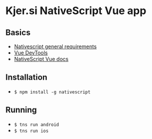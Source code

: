 # Kjer.si NativeScript Vue app

## Basics

* [Nativescript general requirements](https://docs.nativescript.org/start/general-requirements)
* [Vue DevTools](https://nativescript-vue.org/en/docs/getting-started/vue-devtools/)
* [NativeScript Vue docs](https://nativescript-vue.org/en/docs/introduction/)

## Installation
* `$ npm install -g nativescript`

## Running
* `$ tns run android`
* `$ tns run ios`
